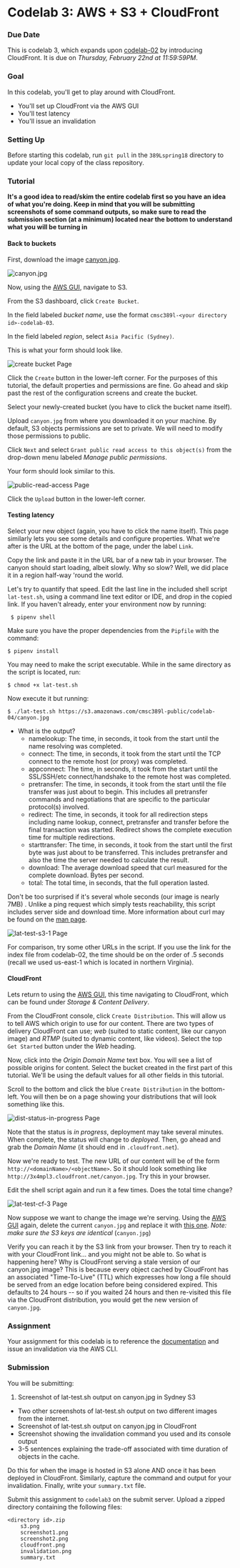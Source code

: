 # Codelab 3: AWS + S3 + CloudFront

### Due Date

This is codelab 3, which expands upon [codelab-02](../codelab-02/README.md) by introducing CloudFront. It is due on *Thursday, February 22nd at 11:59:59PM*.

### Goal

In this codelab, you'll get to play around with CloudFront.
- You'll set up CloudFront via the AWS GUI
- You'll test latency 
- You'll issue an invalidation

### Setting Up

Before starting this codelab, run `git pull` in the `389Lspring18` directory to update your local copy of the class repository.

### Tutorial

**It's a good idea to read/skim the entire codelab first so you have an idea of what you're doing. Keep in mind that you will be submitting screenshots of some command outputs, so make sure to read the submission section (at a minimum) located near the bottom to understand what you will be turning in**

#### Back to buckets

First, download the image [canyon.jpg](../../../media/codelabs/codelab-03/canyon.jpg).

![canyon.jpg](../../../media/codelabs/codelab-03/canyon.jpg)

Now, using the [AWS GUI](https://console.aws.amazon.com/console/home?region=us-east-1#), navigate to S3.

From the S3 dashboard, click `Create Bucket`.

In the field labeled *bucket name*, use the format `cmsc389l-<your directory id>-codelab-03`.

In the field labeled *region*, select `Asia Pacific (Sydney)`.

This is what your form should look like.

![create bucket Page](../../../media/codelabs/codelab-03/create-bucket.png)

Click the `Create` button in the lower-left corner. For the purposes of this tutorial, the default properties and permissions are fine. Go ahead and skip past the rest of the configuration screens and create the bucket.

Select your newly-created bucket (you have to click the bucket name itself).

Upload `canyon.jpg` from where you downloaded it on your machine. By default, S3 objects permissions are set to private. We will need to modify those permissions to public.

Click `Next` and select `Grant public read access to this object(s)` from the drop-down menu labeled *Manage public permissions*.

Your form should look similar to this.

![public-read-access Page](../../../media/codelabs/codelab-03/public-read-access.png)

Click the `Upload` button in the lower-left corner.

#### Testing latency

Select your new object (again, you have to click the name itself). This page similarly lets you see some details and configure properties. What we're after is the URL at the bottom of the page, under the label `Link`.

Copy the link and paste it in the URL bar of a new tab in your browser. The canyon should start loading, albeit slowly. Why so slow? Well, we did place it in a region half-way 'round the world. 

Let's try to quantify that speed. Edit the last line in the included shell script `lat-test.sh`, using a command line text editor or IDE, and drop in the copied link. If you haven't already, enter your environment now by running:

```
 $ pipenv shell
```

Make sure you have the proper dependencies from the `Pipfile` with the command:

```
$ pipenv install
```

You may need to make the script executable. While in the same directory as the script is located, run:

```
$ chmod +x lat-test.sh
``` 

Now execute it but running:

```
$ ./lat-test.sh https://s3.amazonaws.com/cmsc389l-public/codelab-04/canyon.jpg
```

- What is the output?
	- namelookup: The time, in seconds, it took from the start until the name resolving was completed.
	- connect: The time, in seconds, it took from the start until the TCP connect to the remote host (or proxy) was completed.
    - appconnect: The time, in seconds, it took from the start until the SSL/SSH/etc connect/handshake to the remote host was completed.
    - pretransfer: The time, in seconds, it took from the start until the file transfer was just about to begin. This includes all pretransfer commands and negotiations that are specific to the particular protocol(s) involved.
    - redirect: The time, in seconds, it took for all redirection steps including name lookup, connect, pretransfer and transfer before the final transaction was started. Redirect shows the complete execution time for multiple redirections.
    - starttransfer: The time, in seconds, it took from the start until the first byte was just about to be transferred. This includes pretransfer and also the time the server needed to calculate the result.
    - download: The average download speed that curl measured for the complete download. Bytes per second.
    - total: The total time, in seconds, that the full operation lasted.

Don't be too surprised if it's several whole seconds (our image is nearly 7MB) . Unlike a ping request which simply tests reachability, this script includes server side and download time. More information about curl may be found on the [man page](https://curl.haxx.se/docs/manpage.html).

![lat-test-s3-1 Page](../../../media/codelabs/codelab-03/lat-test-s3-1.png)

For comparison, try some other URLs in the script. If you use the link for the index file from codelab-02, the time should be on the order of .5 seconds (recall we used us-east-1 which is located in northern Virginia).

#### CloudFront

Lets return to using the [AWS GUI](https://console.aws.amazon.com/console/home?region=us-east-1#), this time navigating to CloudFront, which can be found under *Storage & Content Delivery*.

From the CloudFront console, click `Create Distribution`. This will allow us to tell AWS which origin to use for our content. There are two types of delivery CloudFront can use; *web* (suited to static content, like our canyon image) and *RTMP* (suited to dynamic content, like videos). Select the top `Get Started` button under the _Web_ heading.

Now, click into the *Origin Domain Name* text box. You will see a list of possible origins for content. Select the bucket created in the first part of this tutorial. We'll be using the default values for all other fields in this tutorial.

Scroll to the bottom and click the blue `Create Distribution` in the bottom-left. You will then be on a page showing your distributions that will look something like this.

![dist-status-in-progress Page](../../../media/codelabs/codelab-03/dist-status-in-progress.png)

Note that the status is *in progress*, deployment may take several minutes. When complete, the status will change to *deployed*. Then, go ahead and grab the _Domain Name_ (it should end in `.cloudfront.net`).

Now we're ready to test. The new URL of our content will be of the form `http://<domainName>/<objectName>`. So it should look something like `http://3x4mpl3.cloudfront.net/canyon.jpg`. Try this in your browser.

Edit the shell script again and run it a few times. Does the total time change?

![lat-test-cf-3 Page](../../../media/codelabs/codelab-03/lat-test-cf-3.png)

Now suppose we want to change the image we're serving. Using the [AWS GUI](https://console.aws.amazon.com/console/home?region=us-east-1#) again, delete the current `canyon.jpg` and replace it with [this one](https://s3.amazonaws.com/cmsc389l-ialock-lab3/canyon.jpg). *Note: make sure the S3 keys are identical* (`canyon.jpg`) 

Verify you can reach it by the S3 link from your browser. Then try to reach it with your CloudFront link... and you might not be able to. So what is happening here? Why is CloudFront serving a stale version of our canyon.jpg image? This is because every object cached by CloudFront has an associated "Time-To-Live" (TTL) which expresses how long a file should be served from an edge location before being considered expired. This defaults to 24 hours -- so if you waited 24 hours and then re-visited this file via the CloudFront distribution, you would get the new version of `canyon.jpg`.

### Assignment

Your assignment for this codelab is to reference the [documentation](https://docs.aws.amazon.com/AmazonCloudFront/latest/DeveloperGuide/AddRemoveReplaceObjects.html) and issue an invalidation via the AWS CLI.

### Submission

You will be submitting:
1. Screenshot of lat-test.sh output on canyon.jpg in Sydney S3
- Two other screenshots of lat-test.sh output on two different images from the internet.
- Screenshot of lat-test.sh output on canyon.jpg in CloudFront
- Screenshot showing the invalidation command you used and its console output
- 3-5 sentences explaining the trade-off associated with time duration of objects in the cache.

Do this for when the image is hosted in S3 alone AND once it has been deployed in CloudFront. Similarly, capture the command and output for your invalidation. Finally, write your `summary.txt` file.

Submit this assignment to `codelab3` on the submit server. Upload a zipped directory containing the following files:

```
<directory id>.zip
	s3.png
	screenshot1.png 
	screenshot2.png 
	cloudfront.png
	invalidation.png 
	summary.txt
```
